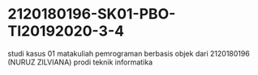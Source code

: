 # 2120180196-SK01-PBO-TI20192020-3-4
studi kasus 01 matakuliah pemrograman berbasis objek dari 2120180196 (NURUZ ZILVIANA) prodi teknik informatika
